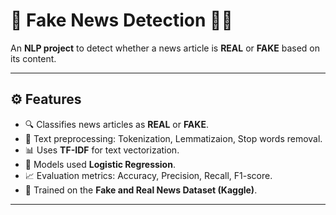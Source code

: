 # 📰 Fake News Detection 🕵️‍♀️

An **NLP project** to detect whether a news article is **REAL** or **FAKE** based on its content.  

---

## ⚙️ Features
- 🔍 Classifies news articles as **REAL** or **FAKE**.
- 🧠 Text preprocessing: Tokenization, Lemmatizaion, Stop words removal.
- 📊 Uses **TF-IDF** for text vectorization.
- 🤖 Models used **Logistic Regression**.
- 📈 Evaluation metrics: Accuracy, Precision, Recall, F1-score.
- 🧠 Trained on the **Fake and Real News Dataset (Kaggle)**.

---

